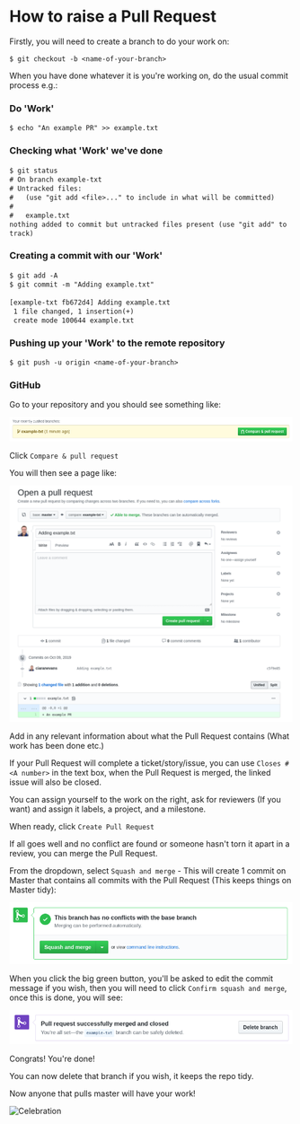# How to raise a Pull Request

Firstly, you will need to create a branch to do your work on:

```
$ git checkout -b <name-of-your-branch>
```

When you have done whatever it is you're working on, do the usual commit process e.g.:

### Do 'Work'
```
$ echo "An example PR" >> example.txt
```

### Checking what 'Work' we've done
```
$ git status
# On branch example-txt
# Untracked files:
#   (use "git add <file>..." to include in what will be committed)
#
#	example.txt
nothing added to commit but untracked files present (use "git add" to track)
```

### Creating a commit with our 'Work'
```
$ git add -A
$ git commit -m "Adding example.txt"

[example-txt fb672d4] Adding example.txt
 1 file changed, 1 insertion(+)
 create mode 100644 example.txt
```

### Pushing up your 'Work' to the remote repository
```
$ git push -u origin <name-of-your-branch>
```

### GitHub

Go to your repository and you should see something like:

![Recently Pushed](recently-pushed.png)

Click `Compare & pull request`

You will then see a page like:

![Open a pull request](open-a-pull-request.png)

Add in any relevant information about what the Pull Request contains (What work has been done etc.)

If your Pull Request will complete a ticket/story/issue, you can use `Closes #<A number>` in the text box, when the Pull Request is merged, the linked issue will also be closed.

You can assign yourself to the work on the right, ask for reviewers (If you want) and assign it labels, a project, and a milestone.

When ready, click `Create Pull Request`

If all goes well and no conflict are found or someone hasn't torn it apart in a review, you can merge the Pull Request.

From the dropdown, select `Squash and merge` - This will create 1 commit on Master that contains all commits with the Pull Request (This keeps things on Master tidy):

![Squash and merge](squash-and-merge.png)

When you click the big green button, you'll be asked to edit the commit message if you wish, then you will need to click `Confirm squash and merge`, once this is done, you will see:

![Pull request merged](pull-request-merged.png)

Congrats! You're done!

You can now delete that branch if you wish, it keeps the repo tidy.

Now anyone that pulls master will have your work!

![Celebration](https://media.giphy.com/media/l0MYt5jPR6QX5pnqM/giphy.gif)
